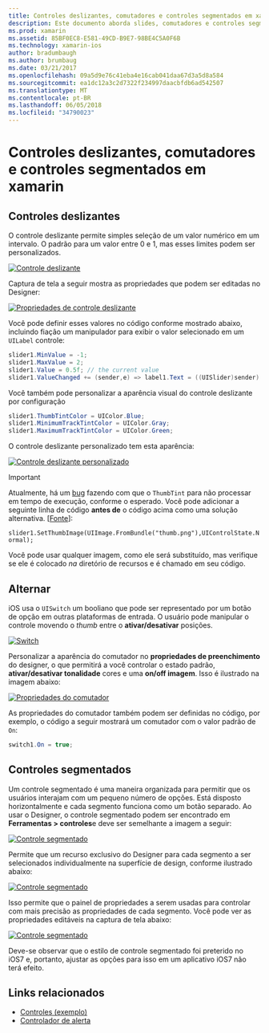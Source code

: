 ```yaml
---
title: Controles deslizantes, comutadores e controles segmentados em xamarin
description: Este documento aborda slides, comutadores e controles segmentados em xamarin, que descreve como trabalhar com eles por meio de programação e o Designer do iOS.
ms.prod: xamarin
ms.assetid: 85BF0EC8-E581-49CD-B9E7-98BE4C5A0F6B
ms.technology: xamarin-ios
author: bradumbaugh
ms.author: brumbaug
ms.date: 03/21/2017
ms.openlocfilehash: 09a5d9e76c41eba4e16cab041daa67d3a5d8a584
ms.sourcegitcommit: ea1dc12a3c2d7322f234997daacbfdb6ad542507
ms.translationtype: MT
ms.contentlocale: pt-BR
ms.lasthandoff: 06/05/2018
ms.locfileid: "34790023"
---
```

# <a name="sliders-switches-and-segmented-controls-in-xamarinios"></a>Controles deslizantes, comutadores e controles segmentados em xamarin

<a name="Sliders" />

## <a name="sliders"></a>Controles deslizantes

O controle deslizante permite simples seleção de um valor numérico em um intervalo. O padrão para um valor entre 0 e 1, mas esses limites podem ser personalizados.

 [![](slider-switch-segmented-controls-images/image25a.png "Controle deslizante")](slider-switch-segmented-controls-images/image25a.png#lightbox)

Captura de tela a seguir mostra as propriedades que podem ser editadas no Designer:

 [![](slider-switch-segmented-controls-images/image26a.png "Propriedades de controle deslizante")](slider-switch-segmented-controls-images/image25a.png#lightbox)

Você pode definir esses valores no código conforme mostrado abaixo, incluindo fiação um manipulador para exibir o valor selecionado em um `UILabel` controle:

```csharp
slider1.MinValue = -1;
slider1.MaxValue = 2;
slider1.Value = 0.5f; // the current value
slider1.ValueChanged += (sender,e) => label1.Text = ((UISlider)sender).Value.ToString ();
```

Você também pode personalizar a aparência visual do controle deslizante por configuração

```csharp
slider1.ThumbTintColor = UIColor.Blue;
slider1.MinimumTrackTintColor = UIColor.Gray;
slider1.MaximumTrackTintColor = UIColor.Green;
```

O controle deslizante personalizado tem esta aparência:

 [![](slider-switch-segmented-controls-images/image27a.png "Controle deslizante personalizado")](slider-switch-segmented-controls-images/image28a.png#lightbox)

> [!IMPORTANT]
> Atualmente, há um [bug](http://stackoverflow.com/a/19496179) fazendo com que o `ThumbTint` para não processar em tempo de execução, conforme o esperado. Você pode adicionar a seguinte linha de código **antes de** o código acima como uma solução alternativa. [[Fonte](http://stackoverflow.com/a/21396794)]:
>
> `slider1.SetThumbImage(UIImage.FromBundle("thumb.png"),UIControlState.Normal);`
> 
> Você pode usar qualquer imagem, como ele será substituído, mas verifique se ele é colocado _na_ diretório de recursos e é chamado em seu código.

<a name="Switch" />

## <a name="switch"></a>Alternar

iOS usa o `UISwitch` um booliano que pode ser representado por um botão de opção em outras plataformas de entrada. O usuário pode manipular o controle movendo o *thumb* entre o **ativar/desativar** posições.

 [![](slider-switch-segmented-controls-images/image28a.png "Switch")](slider-switch-segmented-controls-images/image28a.png#lightbox)

Personalizar a aparência do comutador no **propriedades de preenchimento** do designer, o que permitirá a você controlar o estado padrão, **ativar/desativar tonalidade** cores e uma **on/off imagem**. Isso é ilustrado na imagem abaixo:

 [![](slider-switch-segmented-controls-images/image29a.png "Propriedades do comutador")](slider-switch-segmented-controls-images/image29a.png#lightbox)

As propriedades do comutador também podem ser definidas no código, por exemplo, o código a seguir mostrará um comutador com o valor padrão de `On`:

```csharp
switch1.On = true;
```

 <a name="Segmented_Controls" />


## <a name="segmented-controls"></a>Controles segmentados

Um controle segmentado é uma maneira organizada para permitir que os usuários interajam com um pequeno número de opções. Está disposto horizontalmente e cada segmento funciona como um botão separado. Ao usar o Designer, o controle segmentado podem ser encontrado em **Ferramentas > controles**e deve ser semelhante a imagem a seguir:

 [![](slider-switch-segmented-controls-images/segmentedcontrol.png "Controle segmentado")](slider-switch-segmented-controls-images/segmentedcontrol.png#lightbox)

Permite que um recurso exclusivo do Designer para cada segmento a ser selecionados individualmente na superfície de design, conforme ilustrado abaixo:

 [![](slider-switch-segmented-controls-images/segmentedcontrolselection.png "Controle segmentado")](slider-switch-segmented-controls-images/segmentedcontrolselection.png#lightbox)

Isso permite que o painel de propriedades a serem usadas para controlar com mais precisão as propriedades de cada segmento. Você pode ver as propriedades editáveis na captura de tela abaixo:

 [![](slider-switch-segmented-controls-images/segmentedcontrolproperties.png "Controle segmentado")](slider-switch-segmented-controls-images/segmentedcontrolproperties.png#lightbox)

Deve-se observar que o estilo de controle segmentado foi preterido no iOS7 e, portanto, ajustar as opções para isso em um aplicativo iOS7 não terá efeito.

## <a name="related-links"></a>Links relacionados

- [Controles (exemplo)](https://developer.xamarin.com/samples/Controls/)
- [Controlador de alerta](https://developer.xamarin.com/recipes/ios/standard_controls/alertcontroller/)
